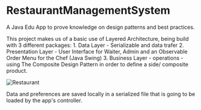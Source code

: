 # RestaurantManagementSystem
A Java Edu App to prove knowledge on design patterns and best practices.




This project makes us of a basic use of Layered Architecture, being build with 3 different packages:
    1. Data Layer - Serializable and data trafer
    2. Presentation Layer - User Interface for Waiter, Admin and an Observable Order Menu for the Chef (Java Swing)
    3. Business Layer - operations - using The Composite Design Pattern in order to define a side/ composite product.

 ![Restaurant](https://github.com/crisapal/RestaurantManagementSystem/blob/main/restaurant.gif)


Data and preferences are saved locally in a serialized file that is going to be loaded by the app's controller.


